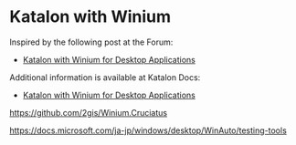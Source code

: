 Katalon with Winium
========================

Inspired by the following post at the Forum:
- [Katalon with Winium for Desktop Applications](https://forum.katalon.com/t/katalon-with-winium-for-desktop-applications/12153)

Additional information is available at Katalon Docs:
- [Katalon with Winium for Desktop Applications](https://docs.katalon.com/katalon-studio/docs/katalon-with-winium-for-desktop-applications.html)

https://github.com/2gis/Winium.Cruciatus


https://docs.microsoft.com/ja-jp/windows/desktop/WinAuto/testing-tools
